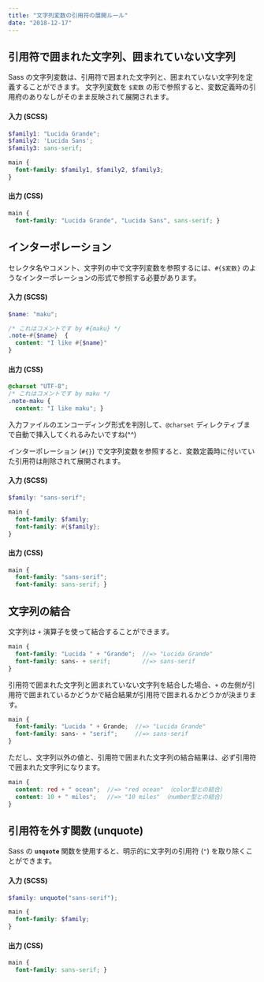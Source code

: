 ```yaml
---
title: "文字列変数の引用符の展開ルール"
date: "2018-12-17"
---
```


引用符で囲まれた文字列、囲まれていない文字列
----

Sass の文字列変数は、引用符で囲まれた文字列と、囲まれていない文字列を定義することができます。
文字列変数を `$変数` の形で参照すると、変数定義時の引用府のありなしがそのまま反映されて展開されます。

#### 入力 (SCSS)

~~~ scss
$family1: "Lucida Grande";
$family2: 'Lucida Sans';
$family3: sans-serif;

main {
  font-family: $family1, $family2, $family3;
}
~~~

#### 出力 (CSS)

~~~ css
main {
  font-family: "Lucida Grande", "Lucida Sans", sans-serif; }
~~~


インターポレーション
----

セレクタ名やコメント、文字列の中で文字列変数を参照するには、`#{$変数}` のようなインターポレーションの形式で参照する必要があります。

#### 入力 (SCSS)

~~~ scss
$name: "maku";

/* これはコメントです by #{maku} */
.note-#{$name}  {
  content: "I like #{$name}"
}
~~~

#### 出力 (CSS)

~~~ css
@charset "UTF-8";
/* これはコメントです by maku */
.note-maku {
  content: "I like maku"; }
~~~

入力ファイルのエンコーディング形式を判別して、`@charset` ディレクティブまで自動で挿入してくれるみたいですね(^^)

インターポレーション (`#{}`) で文字列変数を参照すると、変数定義時に付いていた引用符は削除されて展開されます。

#### 入力 (SCSS)

~~~ scss
$family: "sans-serif";

main {
  font-family: $family;
  font-family: #{$family};
}
~~~

#### 出力 (CSS)

~~~ css
main {
  font-family: "sans-serif";
  font-family: sans-serif; }
~~~


文字列の結合
----

文字列は `+` 演算子を使って結合することができます。

~~~ scss
main {
  font-family: "Lucida " + "Grande";  //=> "Lucida Grande"
  font-family: sans- + serif;         //=> sans-serif
}
~~~

引用符で囲まれた文字列と囲まれていない文字列を結合した場合、`+` の左側が引用符で囲まれているかどうかで結合結果が引用符で囲まれるかどうかが決まります。

~~~ scss
main {
  font-family: "Lucida " + Grande;  //=> "Lucida Grande"
  font-family: sans- + "serif";     //=> sans-serif
}
~~~

ただし、文字列以外の値と、引用符で囲まれた文字列の結合結果は、必ず引用符で囲まれた文字列になります。

~~~ scss
main {
  content: red + " ocean";  //=> "red ocean" （color型との結合）
  content: 10 + " miles";   //=> "10 miles" （number型との結合）
}
~~~


引用符を外す関数 (unquote)
----

Sass の **`unquote`** 関数を使用すると、明示的に文字列の引用符 (`"`) を取り除くことができます。

#### 入力 (SCSS)

~~~ scss
$family: unquote("sans-serif");

main {
  font-family: $family;
}
~~~

#### 出力 (CSS)

~~~ css
main {
  font-family: sans-serif; }
~~~

